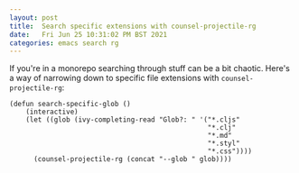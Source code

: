 ```yaml
---
layout: post
title:  Search specific extensions with counsel-projectile-rg
date:   Fri Jun 25 10:31:02 PM BST 2021
categories: emacs search rg
---
```

If you're in a monorepo searching through stuff can be a bit chaotic. Here's a way of narrowing down to specific file extensions with `counsel-projectile-rg`:

```elisp
(defun search-specific-glob ()
    (interactive)
    (let ((glob (ivy-completing-read "Glob?: " '("*.cljs"
                                                 "*.clj"
                                                 "*.md"
                                                 "*.styl"
                                                 "*.css"))))
      (counsel-projectile-rg (concat "--glob " glob))))
```
